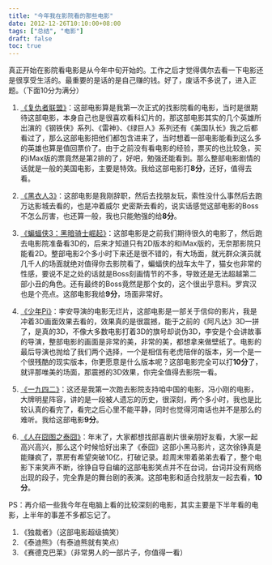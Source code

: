```yaml
---
title: "今年我在影院看的那些电影"
date: 2012-12-26T10:10:00+08:00
tags: ["总结", "电影"] 
draft: false
toc: true
---
```


真正开始在影院看电影是从今年中旬开始的。工作之后才觉得偶尔去看一下电影还是很享受生活的。最重要的是话的是自己赚的钱。好了，废话不多说了，进入正题。（下面10分为满分）

1. [《复仇者联盟》](http://movie.mtime.com/83336/)：这部电影算是我第一次正式的找影院看的电影，当时是很期待这部电影，本身自己也是很喜欢看科幻片的，那这部电影其实的几个英雄所出演的《钢铁侠》系列、《雷神》、《绿巨人》系列还有《美国队长》我之后都看过了，那么这部电影把他们都包含进来了，当时想着一部电影能看到这么多的英雄也算是值回票价了。由于之前没有看电影的经验，票买的也比较急，买的iMax版的票竟然是第2排的了，好吧，勉强还能看到。那么整部电影剧情的话就是一般的美国电影，主要是特效。我给这部电影打**8分**，还好，值得去看。

2. [《黑衣人3》](http://movie.mtime.com/104687/)：这部电影是我刚辞职，然后去找朋友玩，索性没什么事然后去跑万达影城去看的，也是冲着威尔 史密斯去看的，说实话感觉这部电影的Boss不怎么厉害，也还算一般，我也只能勉强的给**8分**。

3. [《蝙蝠侠3：黑暗骑士崛起》](http://movie.mtime.com/125424/)：这部电影是之前我们期待很久的电影了，然后跑去电影院准备看3D的，后来才知道只有2D版本的和iMax版的，无奈那影院只能看2D。整部电影2个多小时下来还是很不错的，有大场面，就光群众演员就几千人的场面就绝对值得你去影院看了，蝙蝠侠的战车太牛了，猫女也非常的性感，要说不足之处的话就是Boss刻画情节的不多，导致还是无法超越第二部小丑的角色。还有最终的Boss竟然是那个女的，这个很出乎意料。罗宾汉也是个亮点。这部电影我给**9分**，场面非常好。

4. [《少年Pi》](http://movie.mtime.com/63105/)：李安导演的电影无烂片，这部电影是一部关于信仰的影片，我是冲着3D画面效果去看的，效果真的是很震撼，能于之前的《阿凡达》3D一拼了，是真的3D，不像大多数电影打着3D的旗号却说伪3D，李安是个会讲故事的导演，整部电影的画面是非常的美，非常的美，都想拿来做壁纸了。电影的最后导演也抛给了我们两个选择，一个是相信有老虎陪伴的版本，另一个是一个很残酷的现实版本，你更愿意是什么版本呢？这部电影完全可以打**10分**了，就评那唯美的场面，那震撼的3D效果，你完全值得去影院一看。

5. [《一九四二》](http://movie.mtime.com/146237/)：这还是我第一次跑去影院支持咱中国的电影，冯小刚的电影，大牌明星阵容，讲的是一段被人遗忘的历史，很深刻，两个多小时，我也是比较认真的看完了，看完之后心里不能平静，同时也觉得河南话也并不是那么的难听。我给这部电影**9分**。

6. [《人在囧图之泰囧》](http://movie.mtime.com/164046/)：年末了，大家都想找部喜剧片很亲朋好友看，大家一起高兴高兴，那么这个时候恰好出来了《泰囧》这部小黑马影片，这次徐铮真是能赚疯了，票房有希望突破10亿，打破记录。趁周末带着弟弟去看了，整个电影下来笑声不断，徐铮自导自编的这部电影笑点并不在台词，台词并没有网络出现的段子，完全靠是的舞台剧的表演。这部电影和适合找朋友一起去看，**10分**。

PS：再介绍一些我今年在电脑上看的比较深刻的电影，其实主要是下半年看的电影，上半年的事差不多都忘记了。

1. 《独裁者》（这部电影超级搞笑）
2. 《泰迪熊》（有泰迪熊就有笑点）
3. 《赛德克巴莱》（非常男人的一部片子，你值得一看）